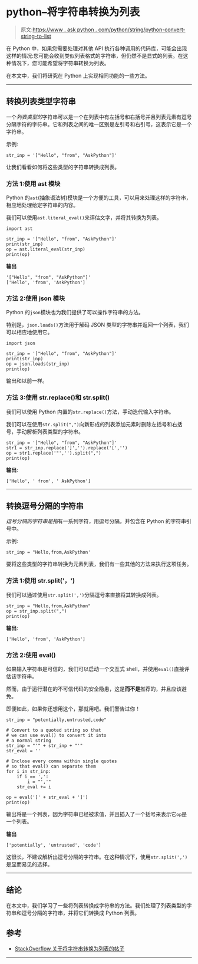 # python–将字符串转换为列表

> 原文:[https://www . ask python . com/python/string/python-convert-string-to-list](https://www.askpython.com/python/string/python-convert-string-to-list)

在 Python 中，如果您需要处理对其他 API 执行各种调用的代码库，可能会出现这样的情况:您可能会收到类似列表格式的字符串，但仍然不是显式的列表。在这种情况下，您可能希望将字符串转换为列表。

在本文中，我们将研究在 Python 上实现相同功能的一些方法。

* * *

## 转换列表类型字符串

一个*列表类型的*字符串可以是一个在列表中有左括号和右括号并且列表元素有逗号分隔字符的字符串。它和列表之间的唯一区别是左引号和右引号，这表示它是一个字符串。

示例:

```
str_inp = '["Hello", "from", "AskPython"]'

```

让我们看看如何将这些类型的字符串转换成列表。

### 方法 1:使用 ast 模块

Python 的`ast`(抽象语法树)模块是一个方便的工具，可以用来处理这样的字符串，相应地处理给定字符串的内容。

我们可以使用`ast.literal_eval()`来评估文字，并将其转换为列表。

```
import ast

str_inp = '["Hello", "from", "AskPython"]'
print(str_inp)
op = ast.literal_eval(str_inp)
print(op)

```

**输出**

```
'["Hello", "from", "AskPython"]'
['Hello', 'from', 'AskPython']

```

### 方法 2:使用 json 模块

Python 的`json`模块也为我们提供了可以操作字符串的方法。

特别是，`json.loads()`方法用于解码 JSON 类型的字符串并返回一个列表，我们可以相应地使用它。

```
import json

str_inp = '["Hello", "from", "AskPython"]'
print(str_inp)
op = json.loads(str_inp)
print(op)

```

输出和以前一样。

### 方法 3:使用 str.replace()和 str.split()

我们可以使用 Python 内置的`str.replace()`方法，手动迭代输入字符串。

我们可以在使用`str.split(",")`向新形成的列表添加元素时删除左括号和右括号，手动解析列表类型的字符串。

```
str_inp = '["Hello", "from", "AskPython"]'
str1 = str_inp.replace(']','').replace('[','')
op = str1.replace('"','').split(",")
print(op)

```

**输出**:

```
['Hello', ' from', ' AskPython']

```

* * *

## 转换逗号分隔的字符串

*逗号分隔的字符串是指*有一系列字符，用逗号分隔，并包含在 Python 的字符串引号中。

示例:

```
str_inp = "Hello,from,AskPython'

```

要将这些类型的字符串转换为元素列表，我们有一些其他的方法来执行这项任务。

### 方法 1:使用 str.split('，')

我们可以通过使用`str.split(',')`分隔逗号来直接将其转换成列表。

```
str_inp = "Hello,from,AskPython"
op = str_inp.split(",")
print(op)

```

**输出**:

```
['Hello', 'from', 'AskPython']

```

### 方法 2:使用 eval()

如果输入字符串是可信的，我们可以启动一个交互式 shell，并使用`eval()`直接评估该字符串。

然而，由于运行潜在的不可信代码的安全隐患，这是**而不是**推荐的，并且应该避免。

即便如此，如果你还想用这个，那就用吧。我们警告过你！

```
str_inp = "potentially,untrusted,code"

# Convert to a quoted string so that
# we can use eval() to convert it into
# a normal string
str_inp = "'" + str_inp + "'"
str_eval = ''

# Enclose every comma within single quotes
# so that eval() can separate them
for i in str_inp:
    if i == ',':
        i = "','"
    str_eval += i

op = eval('[' + str_eval + ']')
print(op)

```

输出将是一个列表，因为字符串已经被求值，并且插入了一个括号来表示它`op`是一个列表。

**输出**

```
['potentially', 'untrusted', 'code']

```

这很长，不建议解析出逗号分隔的字符串。在这种情况下，使用`str.split(',')`是显而易见的选择。

* * *

## 结论

在本文中，我们学习了一些将列表转换成字符串的方法。我们处理了列表类型的字符串和逗号分隔的字符串，并将它们转换成 Python 列表。

## 参考

*   [StackOverflow 关于将字符串转换为列表的帖子](https://stackoverflow.com/questions/5387208/how-to-convert-a-string-with-comma-delimited-items-to-a-list-in-python)

* * *